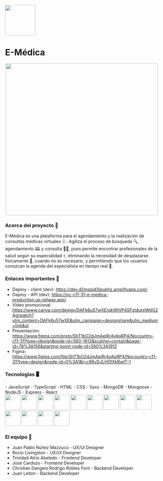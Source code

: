 <div align="left">
  <img src="https://github.com/No-Country/NC-C11-31-E-Medica/assets/108427945/80082a3a-10ac-4cb8-8665-6ab98efbae88" width="100">
</div>

# **E-Médica** #
<div align="center">
  <img src="https://github.com/No-Country/NC-C11-31-E-Medica/assets/108427945/12c125ef-3130-4cde-95d6-1c5be99484db"   width="500">
</div>

### Acerca del proyecto 📜 ###
E-Médica es una plataforma para el agendamiento y la realización de consultas médicas virtuales 🩺. Agiliza el proceso de búsqueda 🔍, agendamiento 🕮 y consulta 👨‍⚕️, pues permite encontrar profesionales de la salud según su especialidad ⚕️, eliminando la necesidad de desplazarse físicamente 🚗, cuando no es necesario, y permitiendo que los usuarios conozcan la agenda del especialista en tiempo real 📆.

### Enlaces importantes 🔗 ###
- Deploy - client (dev): https://dev.d2mgpjd3ipukhz.amplifyapp.com/ 
- Deploy - API (dev): https://nc-c11-31-e-medica-production.up.railway.app/
- Video promocional: https://www.canva.com/design/DAFk6u57wXE/qkWtVP4SFztdutxlWdG2Ag/watch?utm_content=DAFk6u57wXE&utm_campaign=designshare&utm_medium=link&ut
- Presentación: https://www.figma.com/proto/ShT1bO2dJmAejRr4yApRP4/Nocountry-c11-31?type=design&node-id=560-1912&scaling=contain&page-id=78%3A156&starting-point-node-id=560%3A1912
- Figma: https://www.figma.com/file/ShT1bO2dJmAejRr4yApRP4/Nocountry-c11-31?type=design&node-id=0%3A1&t=c99vDJLH0fXkBwtT-1

### Tecnologías 🖥️ ###
<div>
  <span>
    - JavaScript
    - TypeScript
    - HTML
    - CSS
    - Sass
  </span>
  <span>
    - MongoDB
    - Mongoose
    - NodeJS
    - Express
    - React
  </span>
</div>

<span>
  <img src="https://github.com/No-Country/NC-C11-31-E-Medica/assets/108427945/8a94f07d-fdb5-4e42-a79b-015db14ec5b2" width="50" height="50" >
</span>
<span>
  <img src="https://github.com/No-Country/NC-C11-31-E-Medica/assets/108427945/5e534a20-84ed-4731-a693-18a437cb64e6" width="50" height="50" >
</span>
<span>
  <img src="https://github.com/No-Country/NC-C11-31-E-Medica/assets/108427945/cfccada3-cba6-4b1a-9a31-ebe7630c4bdb" width="50" height="50" >
</span>
<span>
  <img src="https://github.com/No-Country/NC-C11-31-E-Medica/assets/108427945/68dafa7d-63bf-4f04-a45e-9bbed4cd1780" width="50" height="50" >
</span>
<span>
  <img src="https://github.com/No-Country/NC-C11-31-E-Medica/assets/108427945/a8de593a-fa52-4859-acc8-8fe53ea4ff25" width="50" height="50" >
</span>
<span>
  <img src="https://github.com/No-Country/NC-C11-31-E-Medica/assets/108427945/a0142b8d-e80c-4cb2-ab40-f2a0aaad633a" width="50" height="50" >
</span>
<span>
  <img src="https://github.com/No-Country/NC-C11-31-E-Medica/assets/108427945/8a603086-7872-4351-a9b2-db3fcf26c5a4" width="50" height="50" >
</span>
<span>
  <img src="https://github.com/No-Country/NC-C11-31-E-Medica/assets/108427945/8708e23e-0e67-4ce1-8e12-8436fc9cf59c" width="50" height="50" >
</span>
<span>
  <img src="https://github.com/No-Country/NC-C11-31-E-Medica/assets/108427945/94aa5cc5-41fb-4733-986e-802012d27bca" width="50" height="50" >
</span>
<span>
  <img src="https://github.com/No-Country/NC-C11-31-E-Medica/assets/108427945/3691ef6a-dcf3-4069-a837-c8732287d434" width="50" height="50" >
</span>
<span>
  <img src="https://github.com/No-Country/NC-C11-31-E-Medica/assets/108427945/53cf1403-17ad-4dc2-bae2-961cbe4bb179" width="50" height="50" >
</span>
<span>
  <img src="https://github.com/No-Country/NC-C11-31-E-Medica/assets/108427945/d4f1c843-00d0-4a67-b5a3-780e35afd882" width="50" height="50" >
</span>
<span>
  <img src="https://github.com/No-Country/NC-C11-31-E-Medica/assets/108427945/dcfa840a-7dae-4e4f-b99b-de80cbb59916" width="50" height="50" >
</span>

### El equipo 🚩 ###
- Juan Pablo Núñez Mazzuco - UX/UI Designer
- Rocío Livingston - UX/UI Designer
- Trinidad Atrio Abeledo - Frontend Developer
- José Cardozo - Frontend Developer
- Christian Dangelo Rodrigo Robles Font - Backend Developer
- Juan Leiton - Backend Developer
